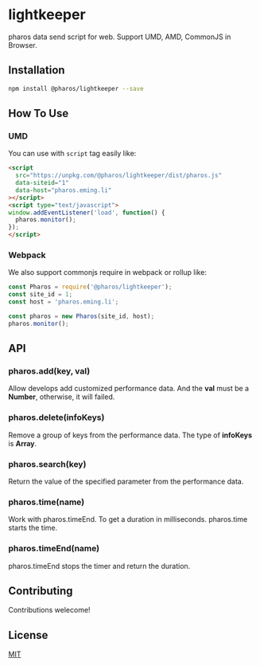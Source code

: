 # lightkeeper
pharos data send script for web. Support UMD, AMD, CommonJS in Browser.

## Installation

```sh
npm install @pharos/lightkeeper --save
```

## How To Use

### UMD

You can use with `script` tag easily like:

```html
<script 
  src="https://unpkg.com/@pharos/lightkeeper/dist/pharos.js"
  data-siteid="1"
  data-host="pharos.eming.li"  
></script>
<script type="text/javascript">
window.addEventListener('load', function() {
  pharos.monitor();
});
</script>
```

### Webpack

We also support commonjs require in webpack or rollup like:

```js
const Pharos = require('@pharos/lightkeeper');
const site_id = 1;
const host = 'pharos.eming.li';

const pharos = new Pharos(site_id, host);
pharos.monitor();
```

## API

### pharos.add(key, val)

Allow develops add customized performance data. And the **val** must be a **Number**, otherwise, it will failed.

### pharos.delete(infoKeys)

Remove a group of keys from the performance data. The type of **infoKeys** is **Array**.

### pharos.search(key)

Return the value of the specified parameter from the performance data.

### pharos.time(name)

Work with pharos.timeEnd. To get a duration in milliseconds. pharos.time starts the time.

### pharos.timeEnd(name)

pharos.timeEnd stops the timer and return the duration.

## Contributing

Contributions welecome!

## License

[MIT](https://github.com/thinkjs/lightkeeper/blob/master/LICENSE)
